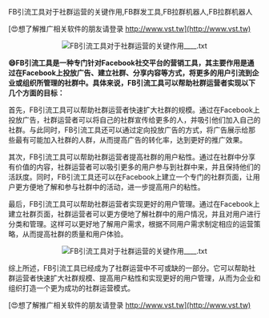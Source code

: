 FB引流工具对于社群运营的关键作用,FB群发工具,FB拉群机器人,FB拉群机器人

[😍想了解推广相关软件的朋友请登录 http://www.vst.tw](http://www.vst.tw)

 <center><img src="https://vst.tw/MP4/tuiguang/png/0.png" alt="FB引流工具对于社群运营的关键作用____.txt"></center>

**😄FB引流工具是一种专门针对Facebook社交平台的营销工具，其主要作用是通过在Facebook上投放广告、建立社群、分享内容等方式，将更多的用户引流到企业或组织所管理的社群中。具体来说，FB引流工具可以帮助社群运营者实现以下几个方面的目标：**

首先，FB引流工具可以帮助社群运营者快速扩大社群的规模。通过在Facebook上投放广告，社群运营者可以将自己的社群宣传给更多的人，并吸引他们加入自己的社群。与此同时，FB引流工具还可以通过定向投放广告的方式，将广告展示给那些最有可能加入社群的人群，从而提高广告的转化率，达到更好的推广效果。

其次，FB引流工具可以帮助社群运营者提高社群的用户粘性。通过在社群中分享有价值的内容，社群运营者可以吸引更多的用户参与到社群中来，并且保持他们的活跃度。同时，FB引流工具还可以在Facebook上建立一个专门的社群页面，让用户更方便地了解和参与社群中的活动，进一步提高用户的粘性。

最后，FB引流工具可以帮助社群运营者实现更好的用户管理。通过在Facebook上建立社群页面，社群运营者可以更方便地了解社群中的用户情况，并且对用户进行分类和管理。这样可以更好地了解用户需求，根据不同用户需求制定相应的运营策略，从而提高社群的质量和用户体验。

 <center><img src="https://vst.tw/MP4/tuiguang/png/8.png" alt="FB引流工具对于社群运营的关键作用____.txt"></center>

综上所述，FB引流工具已经成为了社群运营中不可或缺的一部分。它可以帮助社群运营者快速扩大社群规模、提高用户粘性和实现更好的用户管理，从而为企业和组织打造一个更为成功的社群运营模式。

[😍想了解推广相关软件的朋友请登录 http://www.vst.tw](http://www.vst.tw)



